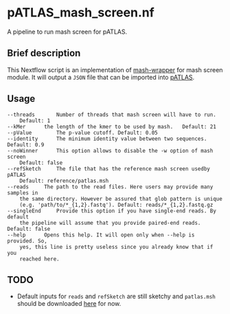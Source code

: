 # pATLAS_mash_screen.nf

A pipeline to run mash screen for pATLAS.

## Brief description

This Nextflow script is an implementation of [mash-wrapper](https://github.com/tiagofilipe12/mash_wrapper#mash-screen-for-read-samples)
for mash screen module.
It will output a `JSON` file that can be imported into [pATLAS](http://www.patlas.site).

## Usage

```
--threads       Number of threads that mash screen will have to run.   
    Default: 1
--kMer      the length of the kmer to be used by mash.   Default: 21
--pValue        The p-value cutoff. Default: 0.05
--identity      The minimum identity value between two sequences. Default: 0.9
--noWinner      This option allows to disable the -w option of mash screen  
    Default: false
--refSketch     The file that has the reference mash screen usedby pATLAS  
    Default: reference/patlas.msh
--reads     The path to the read files. Here users may provide many samples in 
    the same directory. However be assured that glob pattern is unique 
    (e.g. 'path/to/*_{1,2}.fastq'). Default: reads/*_{1,2}.fastq.gz
--singleEnd     Provide this option if you have single-end reads. By default 
    the pipeline will assume that you provide paired-end reads.    Default: false
--help      Opens this help. It will open only when --help is provided. So, 
    yes, this line is pretty useless since you already know that if you 
    reached here.
```

## TODO

* Default inputs for `reads` and `refSketch` are still sketchy and `patlas.msh`
should be downloaded [here](https://github.com/tiagofilipe12/mash_wrapper/releases/download/1.0.5/patlas.msh) for now.